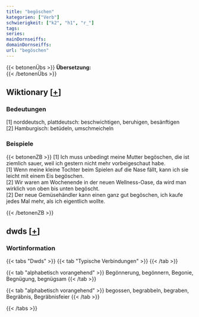 ```yaml
---
title: "begöschen"
kategorien: ["Verb"]
schwierigkeit: ["k2", "h1", "r_"]
tags:
series:
mainDornseiffs:
domainDornseiffs:
url: "begöschen"
---
```


{{< betonenÜbs >}}
**Übersetzung:**  
{{< /betonenÜbs >}}

## Wiktionary [[+](https://de.wiktionary.org/wiki/begöschen)]

### Bedeutungen
[1] norddeutsch, plattdeutsch: beschwichtigen, beruhigen, besänftigen  
[2] Hamburgisch: betüdeln, umschmeicheln  

### Beispiele
{{< betonenZB >}}
[1] Ich muss unbedingt meine Mutter begöschen, die ist ziemlich sauer, weil ich gestern nicht mehr vorbeigeschaut habe.  
[1] Wenn meine kleine Tochter beim Spielen auf die Nase fällt, kann ich sie leicht mit einem Eis begöschen.  
[2] Wir waren am Wochenende in der neuen Wellness-Oase, da wird man wirklich von oben bis unten begöscht.  
[2] Der neue Gemüsehändler kann einen ganz gut begöschen, ich kaufe jedes Mal mehr, als ich eigentlich wollte.  

{{< /betonenZB >}}


## dwds [[+](https://www.dwds.de/wb/begöschen)]

### Wortinformation
{{< tabs "Dwds" >}}
{{< tab "Typische Verbindungen" >}}
{{< /tab >}}

{{< tab "alphabetisch vorangehend" >}}
Begönnerung, begönnern, Begonie, Begnügung, begnügsam
{{< /tab >}}

{{< tab "alphabetisch vorangehend" >}}
begossen, begrabbeln, begraben, Begräbnis, Begräbnisfeier
{{< /tab >}}

{{< /tabs >}}

